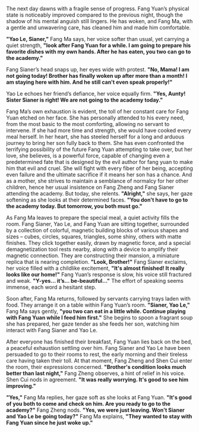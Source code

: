 The next day dawns with a fragile sense of progress. Fang Yuan’s physical state is noticeably improved compared to the previous night, though the shadow of his mental anguish still lingers. He has woken, and Fang Ma, with a gentle and unwavering care, has cleaned him and made him comfortable.

**"Yao Le, Sianer,"** Fang Ma says, her voice softer than usual, yet carrying a quiet strength, **"look after Fang Yuan for a while. I am going to prepare his favorite dishes with my own hands. After he has eaten, you two can go to the academy."**

Fang Sianer’s head snaps up, her eyes wide with protest. **"No, Mama! I am not going today! Brother has finally woken up after more than a month! I am staying here with him. And he still can't even speak properly!"**

Yao Le echoes her friend’s defiance, her voice equally firm. **"Yes, Aunty! Sister Sianer is right! We are not going to the academy today."**

Fang Ma’s own exhaustion is evident, the toll of her constant care for Fang Yuan etched on her face. She has personally attended to his every need, from the most basic to the most comforting, allowing no servant to intervene. If she had more time and strength, she would have cooked every meal herself. In her heart, she has steeled herself for a long and arduous journey to bring her son fully back to them. She has even confronted the terrifying possibility of the future Fang Yuan attempting to take over, but her love, she believes, is a powerful force, capable of changing even a predetermined fate that is designed by the evil author for fang yuan to make him that evil and cruel. She will fight with every fiber of her being, accepting even failure and the ultimate sacrifice if it means her son has a chance. And as a mother, she strives to maintain a semblance of normalcy for her other children, hence her usual insistence on Fang Zheng and Fang Sianer attending the academy. But today, she relents. **"Alright,"** she says, her gaze softening as she looks at their determined faces. **"You don't have to go to the academy today. But tomorrow, you both must go."**

As Fang Ma leaves to prepare the special meal, a quiet activity fills the room. Fang Sianer, Yao Le, and Fang Yuan are sitting together, surrounded by a collection of colorful, magnetic building blocks of various shapes and sizes – cubes, circles, squares, triangles, some shiny, others with matte finishes. They click together easily, drawn by magnetic force, and a special demagnetization tool rests nearby, along with a device to amplify their magnetic connection. They are constructing their mansion, a miniature replica that is nearing completion. **"Look, Brother!"** Fang Sianer exclaims, her voice filled with a childlike excitement, **"It's almost finished! It really looks like our home!"** Fang Yuan’s response is slow, his voice still fractured and weak. **"Y-yes… it’s… be-beautiful…"** The effort of speaking seems immense, each word a hesitant step.

Soon after, Fang Ma returns, followed by servants carrying trays laden with food. They arrange it on a table within Fang Yuan’s room. **"Sianer, Yao Le,"** Fang Ma says gently, **"you two can eat in a little while. Continue playing with Fang Yuan while I feed him first."** She begins to spoon a fragrant soup she has prepared, her gaze tender as she feeds her son, watching him interact with Fang Sianer and Yao Le.

After everyone has finished their breakfast, Fang Yuan lies back on the bed, a peaceful exhaustion settling over him. Fang Sianer and Yao Le have been persuaded to go to their rooms to rest, the early morning and their tireless care having taken their toll. At that moment, Fang Zheng and Shen Cui enter the room, their expressions concerned. **"Brother's condition looks much better than last night,"** Fang Zheng observes, a hint of relief in his voice. Shen Cui nods in agreement. **"It was really worrying. It's good to see him improving."**

**"Yes,"** Fang Ma replies, her gaze soft as she looks at Fang Yuan. **"It's good of you both to come and check on him. Are you ready to go to the academy?"** Fang Zheng nods. **"Yes, we were just leaving. Won't Sianer and Yao Le be going today?"** Fang Ma explains, **"They wanted to stay with Fang Yuan since he just woke up."**

